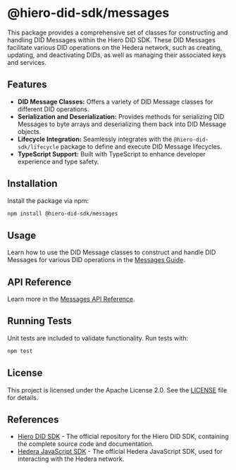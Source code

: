 # @hiero-did-sdk/messages

This package provides a comprehensive set of classes for constructing and handling DID Messages within the Hiero DID SDK. These DID Messages facilitate various DID operations on the Hedera network, such as creating, updating, and deactivating DIDs, as well as managing their associated keys and services.

## Features

- **DID Message Classes:** Offers a variety of DID Message classes for different DID operations.
- **Serialization and Deserialization:** Provides methods for serializing DID Messages to byte arrays and deserializing them back into DID Message objects.
- **Lifecycle Integration:** Seamlessly integrates with the `@hiero-did-sdk/lifecycle` package to define and execute DID Message lifecycles.
- **TypeScript Support:** Built with TypeScript to enhance developer experience and type safety.

## Installation

Install the package via npm:

```bash
npm install @hiero-did-sdk/messages
```

## Usage

Learn how to use the DID Message classes to construct and handle DID Messages for various DID operations in the [Messages Guide](https://hiero-ledger.github.io/hiero-did-sdk-js/documentation/latest/03-implementation/components/messages-guide.html).

## API Reference

Learn more in the [Messages API Reference](https://hiero-ledger.github.io/hiero-did-sdk-js/documentation/latest/03-implementation/components/messages-api.html).

## Running Tests

Unit tests are included to validate functionality. Run tests with:

```bash
npm test
```

## License

This project is licensed under the Apache License 2.0. See the [LICENSE](LICENSE) file for details.

## References

- [Hiero DID SDK](https://github.com/hiero-ledger/hiero-did-sdk-js) - The official repository for the Hiero DID SDK, containing the complete source code and documentation.
- [Hedera JavaScript SDK](https://github.com/hashgraph/hedera-sdk-js) - The official Hedera JavaScript SDK, used for interacting with the Hedera network.
